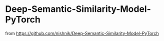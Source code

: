 # Deep-Semantic-Similarity-Model-PyTorch
from
https://github.com/nishnik/Deep-Semantic-Similarity-Model-PyTorch
